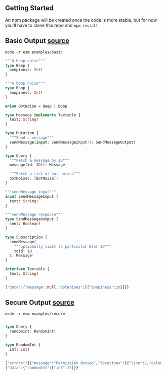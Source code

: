 
## Getting Started

An npm package will be created once the code is more stable, but for now you'll have to clone this repo and `npm install`

## Basic Output [source](examples/basic.js)

`node -r esm examples/basic`

```graphql
"""A beep noise"""
type Beep {
  beepiness: Int!
}

"""A boop noise"""
type Boop {
  boopiness: Int!
}

union BotNoise = Beep | Boop

type Message implements Textable {
  text: String!
}

type Mutation {
  """Send a message"""
  sendMessage(input: SendMessageInput!): SendMessageOutput!
}

type Query {
  """Fetch a message by ID"""
  message(id: ID!): Message

  """Fetch a list of bot noises"""
  botNoises: [BotNoise]!
}

"""sendMessage input"""
input SendMessageInput {
  text: String!
}

"""sendMessage response"""
type SendMessageOutput {
  sent: Boolean!
}

type Subscription {
  sendMessage(
    """optionally limit to particular User ID"""
    toId: ID
  ): Message!
}

interface Textable {
  text: String!
}

{"data":{"message":null,"botNoises":[{"boopiness":20}]}}
```

## Secure Output [source](examples/secure.js)

`node -r esm examples/secure`

```graphql

type Query {
  randomInt: RandomInt!
}

type RandomInt {
  int: Int!
}

{"errors":[{"message":"Permission denied","locations":[{"line":2,"column":3}],"path":["randomInt"]}],"data":null}
{"data":{"randomInt":{"int":25}}}
```
